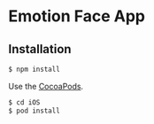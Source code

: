 # Emotion Face App
## Installation

```sh
$ npm install
```
Use the [CocoaPods](http://github.com/CocoaPods/CocoaPods).
```sh
$ cd iOS
$ pod install
```

